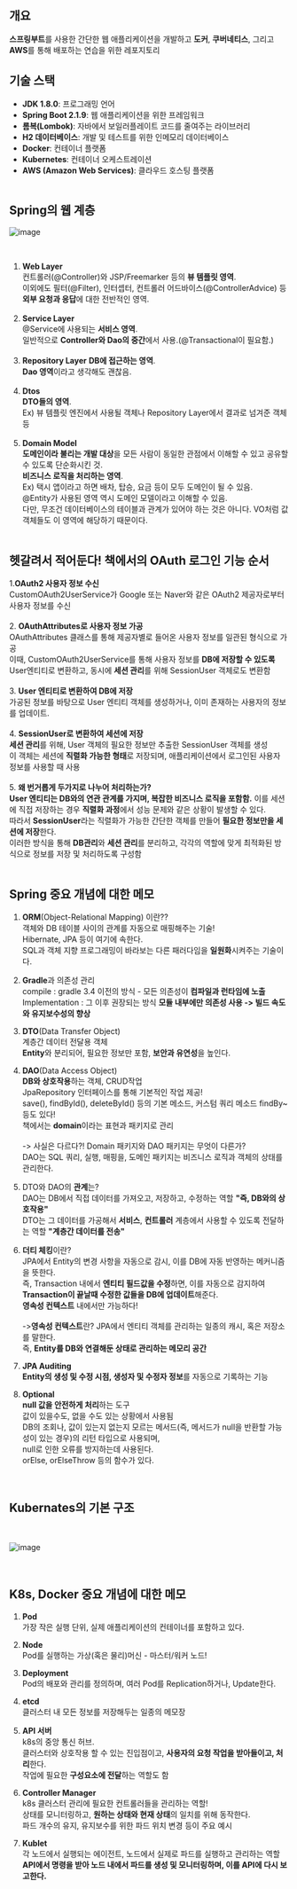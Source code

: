 ## 개요

**스프링부트**를 사용한 간단한 웹 애플리케이션을 개발하고 
**도커**, **쿠버네티스**, 그리고 **AWS**를 통해 배포하는 연습을 위한 레포지토리
<br/>
## 기술 스택
- **JDK 1.8.0**: 프로그래밍 언어
- **Spring Boot 2.1.9**: 웹 애플리케이션을 위한 프레임워크
- **롬복(Lombok)**: 자바에서 보일러플레이트 코드를 줄여주는 라이브러리
- **H2 데이터베이스**: 개발 및 테스트를 위한 인메모리 데이터베이스
- **Docker**: 컨테이너 플랫폼
- **Kubernetes**: 컨테이너 오케스트레이션
- **AWS (Amazon Web Services)**: 클라우드 호스팅 플랫폼
<br/><br/>
## Spring의 웹 계층


![image](https://github.com/user-attachments/assets/b57d26b2-f7da-4499-8b01-cfcce2f63efd)

<br/>

1. **Web Layer**<br/>
   컨트롤러(@Controller)와 JSP/Freemarker 등의 **뷰 템플릿 영역**.<br/>
   이외에도 필터(@Filter), 인터셉터, 컨트롤러 어드바이스(@ControllerAdvice) 등 **외부 요청과 응답**에 대한 전반적인 영역.<br/><br/>
2. **Service Layer**<br/>
   @Service에 사용되는 **서비스 영역**.<br/>
   일반적으로 **Controller와 Dao의 중간**에서 사용.(@Transactional이 필요함.)<br/><br/>
3. **Repository Layer**
   **DB에 접근하는 영역**.<br/>
   **Dao 영역**이라고 생각해도 괜찮음.<br/><br/>
4. **Dtos**<br/>
   **DTO들의 영역**.<br/>
   Ex) 뷰 템플릿 엔진에서 사용될 객체나 Repository Layer에서 결과로 넘겨준 객체 등<br/><br/>
5. **Domain Model**<br/>
   **도메인이라 불리는 개발 대상**을 모든 사람이 동일한 관점에서 이해할 수 있고 공유할 수 있도록 단순화시킨 것.<br/>
   **비즈니스 로직을 처리하는 영역**.<br/>
   Ex) 택시 앱이라고 하면 배차, 탑승, 요금 등이 모두 도메인이 될 수 있음.<br/>
   @Entity가 사용된 영역 역시 도메인 모델이라고 이해할 수 있음.<br/>
   다만, 무조건 데이터베이스의 테이블과 관계가 있어야 하는 것은 아니다. VO처럼 값 객체들도 이 영역에 해당하기 때문이다.<br/><br/>

## 헷갈려서 적어둔다! 책에서의 OAuth 로그인 기능 순서
1.**OAuth2 사용자 정보 수신**<br/>
   CustomOAuth2UserService가 Google 또는 Naver와 같은 OAuth2 제공자로부터 사용자 정보를 수신<br/><br/>
2. **OAuthAttributes로 사용자 정보 가공** <br/>
   OAuthAttributes 클래스를 통해 제공자별로 들어온 사용자 정보를 일관된 형식으로 가공<br/>
   이때, CustomOAuth2UserService를 통해 사용자 정보를 **DB에 저장할 수 있도록** User엔티티로 변환하고, 동시에 **세션 관리**를 위해 SessionUser 객체로도 변환함<br/><br/>
3. **User 엔티티로 변환하여 DB에 저장**<br/>
   가공된 정보를 바탕으로 User 엔티티 객체를 생성하거나, 이미 존재하는 사용자의 정보를 업데이트.<br/><br/>
4. **SessionUser로 변환하여 세션에 저장** <br/>
   **세션 관리**를 위해, User 객체의 필요한 정보만 추출한 SessionUser 객체를 생성 <br/>
   이 객체는 세션에 **직렬화 가능한 형태**로 저장되며, 애플리케이션에서 로그인된 사용자 정보를 사용할 때 사용<br/><br/>
5. **왜 번거롭게 두가지로 나누어 처리하는가?** <br/>
   **User 엔티티는 DB와의 연관 관계를 가지며, 복잡한 비즈니스 로직을 포함함.** 이를 세션에 직접 저장하는 경우 **직렬화 과정**에서 성능 문제와 같은 상황이 발생할 수 있다. <br/>
   따라서 **SessionUser**라는 직렬화가 가능한 간단한 객체를 만들어 **필요한 정보만을 세션에 저장**한다.<br/>
   이러한 방식을 통해 **DB관리**와 **세션 관리**를 분리하고, 각각의 역할에 맞게 최적화된 방식으로 정보를 저장 및 처리하도록 구성함<br/><br/>

## Spring 중요 개념에 대한 메모
1. **ORM**(Object-Relational Mapping) 이란??<br/>
   객체와 DB 테이블 사이의 관계를 자동으로 매핑해주는 기술!<br/>
   Hibernate, JPA 등이 여기에 속한다.<br/>
   SQL과 객체 지향 프로그래밍이 바라보는 다른 패러다임을 **일원화**시켜주는 기술이다.<br/>
   
2. **Gradle**과 의존성 관리<br/>
   compile : gradle 3.4 이전의 방식 - 모든 의존성이 **컴파일과 런타임에 노출**<br/>
   Implementation : 그 이후 권장되는 방식 **모듈 내부에만 의존성 사용 -> 빌드 속도와 유지보수성의 향상**<br/>

3. **DTO**(Data Transfer Object)<br/>
   계층간 데이터 전달용 객체<br/>
   **Entity**와 분리되어, 필요한 정보만 포함, **보안과 유연성**을 높인다.<br/>

4. **DAO**(Data Access Object)<br/>
   **DB와 상호작용**하는 객체, CRUD작업<br/>
   JpaRepository 인터페이스를 통해 기본적인 작업 제공!<br/>
   save(), findById(), deleteById() 등의 기본 메소드, 커스텀 쿼리 메소드 findBy~ 등도 있다!<br/>
   책에서는 **domain**이라는 표현과 패키지로 관리<br/><br/>
   -> 사실은 다르다?!
   Domain 패키지와 DAO 패키지는 무엇이 다른가?<br/>
   DAO는 SQL 쿼리, 실행, 매핑을, 도메인 패키지는 비즈니스 로직과 객체의 상태를 관리한다.<br/>

5. DTO와 DAO의 **관계**는?<br/>
   DAO는 DB에서 직접 데이터를 가져오고, 저장하고, 수정하는 역할 **"즉, DB와의 상호작용"**<br/>
   DTO는 그 데이터를 가공해서 **서비스**, **컨트롤러** 계층에서 사용할 수 있도록 전달하는 역할 **"계층간 데이터를 전송"**<br/>

6. **더티 체킹**이란?<br/>
   JPA에서 Entity의 변경 사항을 자동으로 감시, 이를 DB에 자동 반영하는 메커니즘을 뜻한다.<br/>
   즉, Transaction 내에서 **엔티티 필드값을 수정**하면, 이를 자동으로 감지하여 **Transaction이 끝날때 수정한 값들을 DB에 업데이트**해준다.<br/>
   **영속성 컨텍스트** 내에서만 가능하다!<br/><br/>
   ->**영속성 컨텍스트**란? JPA에서 엔티티 객체를 관리하는 일종의 캐시, 혹은 저장소를 말한다.<br/>
   즉, **Entity를 DB와 연결해둔 상태로 관리하는 메모리 공간**<br/>
7. **JPA Auditing**<br/>
   **Entity의 생성 및 수정 시점, 생성자 및 수정자 정보**를 자동으로 기록하는 기능<br/>
8. **Optional**<br/>
   **null 값을 안전하게 처리**하는 도구<br/>
   값이 있을수도, 없을 수도 있는 상황에서 사용됨<br/>
   DB의 조회나, 값이 있는지 없는지 모르는 메서드(즉, 메서드가 null을 반환할 가능성이 있는 경우)의 리턴 타입으로 사용되며,<br/>
   null로 인한 오류를 방지하는데 사용된다.<br/>
   orElse, orElseThrow 등의 함수가 있다.<br/>
<br/>

## Kubernates의 기본 구조
<br/>

![image](https://github.com/user-attachments/assets/1c991f63-16c5-4b9a-8008-da253df91d1f)

<br/>

## K8s, Docker 중요 개념에 대한 메모
1. **Pod**<br/>
   가장 작은 실행 단위, 실제 애플리케이션의 컨테이너를 포함하고 있다.<br/>

2. **Node**<br/>
   Pod를 실행하는 가상(혹은 물리)머신 - 마스터/워커 노드!<br/>

3. **Deployment**<br/>
   Pod의 배포와 관리를 정의하며, 여러 Pod를 Replication하거나, Update한다.<br/>

4. **etcd**<br/>
   클러스터 내 모든 정보를 저장해두는 일종의 메모장<br/>

5. **API 서버**<br/>
   k8s의 중앙 통신 허브.<br/>
   클러스터와 상호작용 할 수 있는 진입점이고, **사용자의 요청 작업을 받아들이고, 처리**한다.<br/>
   작업에 필요한 **구성요소에 전달**하는 역할도 함<br/>

6. **Controller Manager**<br/>
   k8s 클러스터 관리에 필요한 컨트롤러들을 관리하는 역할!<br/>
   상태를 모니터링하고, **원하는 상태와 현재 상태**의 일치를 위해 동작한다.<br/>
   파드 개수의 유지, 유지보수를 위한 파드 위치 변경 등이 주요 예시<br/>

7. **Kublet**<br/>
   각 노드에서 실행되는 에이전트, 노드에서 실제로 파드를 실행하고 관리하는 역할<br/>
   **API에서 명령을 받아 노드 내에서 파드를 생성 및 모니터링하며, 이를 API에 다시 보고한다.**<br/>

